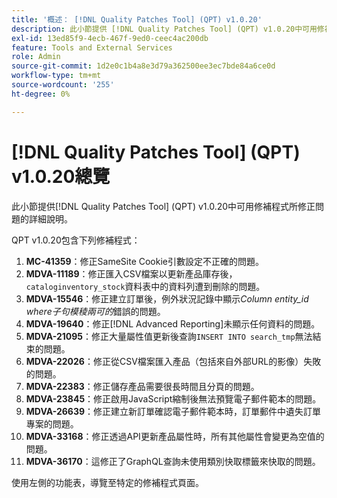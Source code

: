 ```yaml
---
title: '概述： [!DNL Quality Patches Tool] (QPT) v1.0.20'
description: 此小節提供 [!DNL Quality Patches Tool] (QPT) v1.0.20中可用修補程式所修正問題的詳細說明。
exl-id: 13ed85f9-4ecb-467f-9ed0-ceec4ac200db
feature: Tools and External Services
role: Admin
source-git-commit: 1d2e0c1b4a8e3d79a362500ee3ec7bde84a6ce0d
workflow-type: tm+mt
source-wordcount: '255'
ht-degree: 0%

---
```


# [!DNL Quality Patches Tool] (QPT) v1.0.20總覽

此小節提供[!DNL Quality Patches Tool] (QPT) v1.0.20中可用修補程式所修正問題的詳細說明。

QPT v1.0.20包含下列修補程式：

1. **MC-41359**：修正SameSite Cookie引數設定不正確的問題。
1. **MDVA-11189**：修正匯入CSV檔案以更新產品庫存後，`cataloginventory_stock`資料表中的資料列遭到刪除的問題。
1. **MDVA-15546**：修正建立訂單後，例外狀況記錄中顯示&#x200B;*Column entity_id where子句模稜兩可的*&#x200B;錯誤的問題。
1. **MDVA-19640**：修正[!DNL Advanced Reporting]未顯示任何資料的問題。
1. **MDVA-21095**：修正大量屬性值更新後查詢`INSERT INTO search_tmp`無法結束的問題。
1. **MDVA-22026**：修正從CSV檔案匯入產品（包括來自外部URL的影像）失敗的問題。
1. **MDVA-22383**：修正儲存產品需要很長時間且分頁的問題。
1. **MDVA-23845**：修正啟用JavaScript縮制後無法預覽電子郵件範本的問題。
1. **MDVA-26639**：修正建立新訂單確認電子郵件範本時，訂單郵件中遺失訂單專案的問題。
1. **MDVA-33168**：修正透過API更新產品屬性時，所有其他屬性會變更為空值的問題。
1. **MDVA-36170**：這修正了GraphQL查詢未使用類別快取標籤來快取的問題。

使用左側的功能表，導覽至特定的修補程式頁面。

